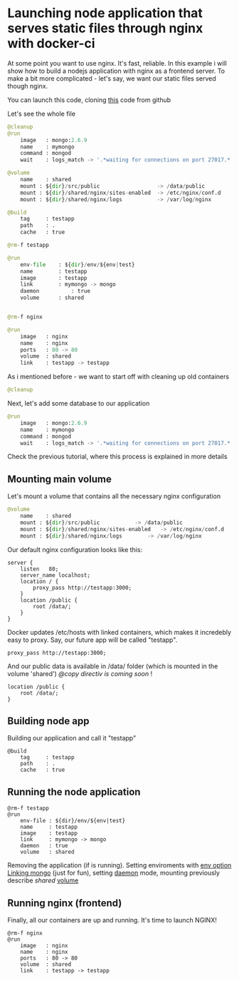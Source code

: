 # Launching node application that serves static files through nginx with docker-ci

At some point you want to use nginx. It's fast, reliable. In this example i will show how to build a nodejs application with nginx as a frontend server. To make a bit more complicated - let's say, we want our static files served though nginx.

You can launch this code, cloning [this](https://github.com/docker-ci/tutorials/tree/master/nginx_mongo_node) code from github

Let's see the whole file
```python
@cleanup
@run
	image 	: mongo:2.6.9
	name  	: mymongo
	command	: mongod
	wait  	: logs_match -> '.*waiting for connections on port 27017.*'

@volume
	name 	: shared
	mount : ${dir}/src/public                  -> /data/public
	mount : ${dir}/shared/nginx/sites-enabled  -> /etc/nginx/conf.d
	mount : ${dir}/shared/nginx/logs           -> /var/log/nginx

@build
	tag 	: testapp
	path 	: .
	cache 	: true

@rm-f testapp

@run
	env-file 	: ${dir}/env/${env|test}
	name   		: testapp
	image  		: testapp
	link   		: mymongo -> mongo
	daemon  		: true
	volume 		: shared


@rm-f nginx

@run
	image	: nginx
	name 	: nginx
	ports 	: 80 -> 80
	volume 	: shared
	link    : testapp -> testapp
```

As i mentioned before - we want to start off with cleaning up old containers

```python
@cleanup
```

Next, let's add some database to our application

```python
@run
	image 	: mongo:2.6.9
	name  	: mymongo
	command	: mongod
	wait  	: logs_match -> '.*waiting for connections on port 27017.*'
```

Check the previous tutorial, where this process is explained in more details


## Mounting main volume
Let's mount a volume that contains all the necessary nginx configuration
```python
@volume
	name 	: shared
	mount : ${dir}/src/public			-> /data/public
	mount : ${dir}/shared/nginx/sites-enabled	-> /etc/nginx/conf.d
	mount : ${dir}/shared/nginx/logs		-> /var/log/nginx
```

Our default nginx configuration looks like this:
```
server {
	listen   80;
	server_name localhost;
    location / {
        proxy_pass http://testapp:3000;
    }
    location /public {
    	root /data/;
    }
}
```

Docker updates /etc/hosts with linked containers, which makes it incredebly easy to proxy. Say, our future app will be called "testapp".

```
proxy_pass http://testapp:3000;
```

And our public data is available in /data/ folder (which is mounted in the volume 'shared')
*@copy directiv is coming soon* !

```
location /public {
    root /data/;
}
```

## Building node app
Building our application and call it "testapp"

```
@build
	tag 	: testapp
	path 	: .
	cache 	: true
```

## Running the node application
```
@rm-f testapp
@run
	env-file : ${dir}/env/${env|test}
	name     : testapp
	image    : testapp
	link     : mymongo -> mongo
	daemon   : true
	volume   : shared
```

Removing the application (if is running). 
Setting enviroments with [env option](/documentation#env-file)
[Linking mongo]((/documentation#link)) (just for fun), setting [daemon](/documentation#daemon) mode, mounting previously describe *shared* [volume](/documentation#volume)

## Running nginx (frontend)

Finally, all our containers are up and running. It's time to launch NGINX!
```
@rm-f nginx
@run
	image	: nginx
	name 	: nginx
	ports 	: 80 -> 80
	volume 	: shared
	link    : testapp -> testapp
```






